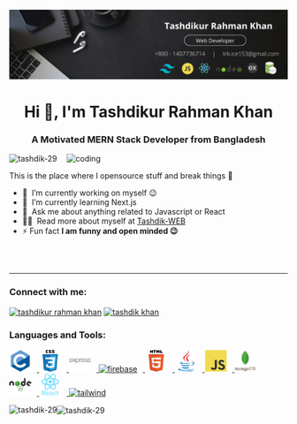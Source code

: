 ![logo](https://github.com/TASHDIK-29/TASHDIK-29/blob/main/LinkedInBanner.png)
<h1 align="center">Hi 👋, I'm Tashdikur Rahman Khan</h1>
<h3 align="center">A Motivated MERN Stack Developer from Bangladesh</h3>

<img src="https://user-images.githubusercontent.com/69011963/137184767-79a13ec7-1bb3-4341-a6da-3a149c9c159a.gif" alt="coding" align="right" width="400" />

<p align="left"> <img src="https://komarev.com/ghpvc/?username=tashdik-29&label=Profile%20views&color=0e75b6&style=flat" alt="tashdik-29" /> </p>


This is the place where I opensource stuff and break things :rofl:

- 🔭 &nbsp;I’m currently working on myself :wink:
- 🌱 &nbsp;I’m currently learning Next.js
- 💬 &nbsp;Ask me about anything related to Javascript or React
- 👨‍💻 &nbsp;Read more about myself at [Tashdik-WEB]( https://portfolio-1-iota-sandy.vercel.app)
- ⚡ Fun fact **I am funny and open minded 😉**

<br />
<br />

---

<h3 align="left">Connect with me:</h3>
<p align="left">
<a href="https://linkedin.com/in/tashdikur rahman khan" target="blank"><img align="center" src="https://raw.githubusercontent.com/rahuldkjain/github-profile-readme-generator/master/src/images/icons/Social/linked-in-alt.svg" alt="tashdikur rahman khan" height="30" width="40" /></a>
<a href="https://fb.com/tashdik khan" target="blank"><img align="center" src="https://raw.githubusercontent.com/rahuldkjain/github-profile-readme-generator/master/src/images/icons/Social/facebook.svg" alt="tashdik khan" height="30" width="40" /></a>
</p>

<h3 align="left">Languages and Tools:</h3>
<p align="left">
                    <a href="https://www.cprogramming.com/" target="_blank" rel="noreferrer"> <img style="padding-right:10px;" src="https://raw.githubusercontent.com/devicons/devicon/master/icons/c/c-original.svg" alt="c" width="40" height="40" /> </a>
                    <a href="https://www.w3schools.com/css/" target="_blank" rel="noreferrer"> <img style="padding-right:10px;" src="https://raw.githubusercontent.com/devicons/devicon/master/icons/css3/css3-original-wordmark.svg" alt="css3" width="40" height="40" /> </a>
                    <a href="https://expressjs.com" target="_blank" rel="noreferrer"> <img style="padding-right:10px;" src="https://raw.githubusercontent.com/devicons/devicon/master/icons/express/express-original-wordmark.svg" alt="express" width="40" height="40" /> </a>
                    <a href="https://firebase.google.com/" target="_blank" rel="noreferrer"> <img style="padding-right:10px;" src="https://www.vectorlogo.zone/logos/firebase/firebase-icon.svg" alt="firebase" width="40" height="40" /> </a>
                    <a href="https://www.w3.org/html/" target="_blank" rel="noreferrer"> <img style="padding-right:10px;" src="https://raw.githubusercontent.com/devicons/devicon/master/icons/html5/html5-original-wordmark.svg" alt="html5" width="40" height="40" /> </a>
                    <a href="https://www.java.com" target="_blank" rel="noreferrer"> <img style="padding-right:10px;" src="https://raw.githubusercontent.com/devicons/devicon/master/icons/java/java-original.svg" alt="java" width="40" height="40" /> </a>
                    <a href="https://developer.mozilla.org/en-US/docs/Web/JavaScript" target="_blank" rel="noreferrer"> <img style="padding-right:10px;" src="https://raw.githubusercontent.com/devicons/devicon/master/icons/javascript/javascript-original.svg" alt="javascript" width="40" height="40" /> </a>
                    <a href="https://www.mongodb.com/" target="_blank" rel="noreferrer"> <img style="padding-right:10px;" src="https://raw.githubusercontent.com/devicons/devicon/master/icons/mongodb/mongodb-original-wordmark.svg" alt="mongodb" width="40" height="40" /> </a>
                    <a href="https://nodejs.org" target="_blank" rel="noreferrer"> <img style="padding-right:10px;" src="https://raw.githubusercontent.com/devicons/devicon/master/icons/nodejs/nodejs-original-wordmark.svg" alt="nodejs" width="40" height="40" /> </a>
                    <a href="https://reactjs.org/" target="_blank" rel="noreferrer"> <img style="padding-right:10px;" src="https://raw.githubusercontent.com/devicons/devicon/master/icons/react/react-original-wordmark.svg" alt="react" width="40" height="40" /> </a>
                    <a href="https://tailwindcss.com/" target="_blank" rel="noreferrer"> <img style="padding-right:10px;" src="https://www.vectorlogo.zone/logos/tailwindcss/tailwindcss-icon.svg" alt="tailwind" width="40" height="40" /> </a>
                </p>

<p><img align="left" src="https://github-readme-stats.vercel.app/api/top-langs?username=tashdik-29&show_icons=true&locale=en&layout=compact" alt="tashdik-29" /></p>



<p><img align="center" src="https://github-readme-streak-stats.herokuapp.com/?user=tashdik-29&" alt="tashdik-29" /></p>

